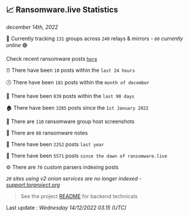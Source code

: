 
## 📈 Ransomware.live Statistics
_december 14th, 2022_

🔎 Currently tracking `131` groups across `240` relays & mirrors - _`66` currently online_ 🟢

Check recent ransomware posts [`here`](recentposts.md)


⏰ There have been `10` posts within the `last 24 hours`

🕓 There have been `181` posts within the `month of december`

📅 There have been `839` posts within the `last 90 days`

🏚 There have been `3285` posts since the `1st January 2022`

📸 There are `110` ransomware group host screenshots

📝 There are `88` ransomware notes

🚀 There have been `2252` posts `last year`

🐣 There have been `5571` posts `since the dawn of ransomware.live`

⚙️ There are `70` custom parsers indexing posts

_`20` sites using v2 onion services are no longer indexed - [support.torproject.org](https://support.torproject.org/onionservices/v2-deprecation/)_

> See the project [README](https://github.com/jmousqueton/ransomwatch#readme) for backend technicals



Last update : _Wednesday 14/12/2022 03.15 (UTC)_

